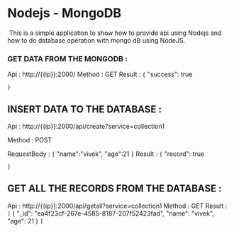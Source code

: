 # Nodejs - MongoDB 

​			This is a simple application to show how to provide api using Nodejs and how to do database operation with mongo dB using NodeJS.

### GET DATA FROM THE MONGODB : 

Api : http://{{ip}}:2000/
Method : GET
Result : 
`{`
    "success": true

`}`

## INSERT DATA TO THE DATABASE : 

Api : http://{{ip}}:2000/api/create?service=collection1

Method : POST

RequestBody : 
`{`
	"name":"vivek",
	"age":21
`}`
Result : 
`{`
    "record": true

`}`

## GET ALL THE RECORDS FROM THE DATABASE : 

Api : http://{{ip}}:2000/api/getall?service=collection1
Method : GET
Result : 
`[`
    {
        "_id": "ea4f23cf-267e-4585-8187-207f52423fad",
        "name": "vivek",
        "age": 21
    }
`]`

